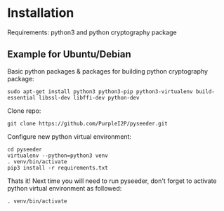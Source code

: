 Installation
============

Requirements: python3 and python cryptography package

Example for Ubuntu/Debian
-------------------------


Basic python packages & packages for building python cryptography package:

    sudo apt-get install python3 python3-pip python3-virtualenv build-essential libssl-dev libffi-dev python-dev


Clone repo:

    git clone https://github.com/PurpleI2P/pyseeder.git


Configure new python virtual environment:

    cd pyseeder
    virtualenv --python=python3 venv
    . venv/bin/activate
    pip3 install -r requirements.txt


Thats it! Next time you will need to run pyseeder, don't forget to activate 
python virtual environment as followed:

    . venv/bin/activate

